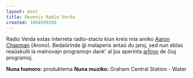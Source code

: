 ```yaml
---
layout: post
title: Revenis Radio Verda
created: 1068599280
---
```

Radio Verda estas interreta radio-stacio kiun kreis mia amiko <a href="http://www.xonus.com/">Aaron Chapman</a> (Arono).  Bedaŭrinde ĝi malaperis antaŭ du jaroj, sed nun eblas reaŭskulti la malnovajn programojn dank' al ĵus aperinta <a href="http://www.xonus.com/radioverda/">arĥivo</a> de ĉiuj programoj.

<b>Nuna humoro:</b> produktema
<b>Nuna muziko:</b> Graham Central Station - Water
